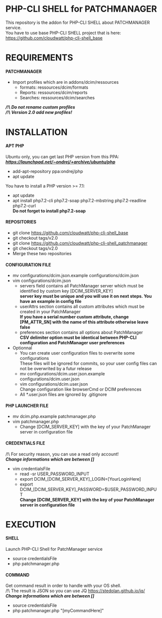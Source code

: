 # PHP-CLI SHELL for PATCHMANAGER

This repository is the addon for PHP-CLI SHELL about PATCHMANAGER service.  
You have to use base PHP-CLI SHELL project that is here: https://github.com/cloudwatt/php-cli-shell_base


# REQUIREMENTS

#### PATCHMANAGER
* Import profiles which are in addons/dcim/ressources
    * formats: ressources/dcim/formats
	* Reports: ressources/dcim/reports
	* Searches: ressources/dcim/searches  

__*/!\ Do not rename custom profiles*__  
__*/!\ Version 2.0 add new profiles!*__


# INSTALLATION

#### APT PHP
Ubuntu only, you can get last PHP version from this PPA:  
__*https://launchpad.net/~ondrej/+archive/ubuntu/php*__
* add-apt-repository ppa:ondrej/php
* apt update

You have to install a PHP version >= 7.1:
* apt update
* apt install php7.2-cli php7.2-soap php7.2-mbstring php7.2-readline php7.2-curl  
__Do not forget to install php7.2-soap__

#### REPOSITORIES
* git clone https://github.com/cloudwatt/php-cli-shell_base
* git checkout tags/v2.0
* git clone https://github.com/cloudwatt/php-cli-shell_patchmanager
* git checkout tags/v2.0
* Merge these two repositories
	
#### CONFIGURATION FILE
* mv configurations/dcim.json.example configurations/dcim.json
* vim configurations/dcim.json
    * servers field contains all PatchManager server which must be identified by custom key [DCIM_SERVER_KEY]  
	  __server key must be unique and you will use it on next steps. You have an example in config file__
	* userAttrs section contains all custom attributes which must be created in your PatchManager  
	  __If you have a serial number custom attribute, change [PM_ATTR_SN] with the name of this attribute otherwise leave false__
	* preferences section contains all options about PatchManager  
	  __CSV delimiter option must be identical between PHP-CLI configuration and PatchManager user preferences__
* Optionnal
    * You can create user configuration files to overwrite some configurations  
	  These files will be ignored for commits, so your user config files can not be overwrited by a futur release
	* mv configurations/dcim.user.json.example configurations/dcim.user.json
	* vim configurations/dcim.user.json  
	  Change configuration like browserCmd or DCIM preferences
	* All *.user.json files are ignored by .gitignore

#### PHP LAUNCHER FILE
* mv dcim.php.example patchmanager.php
* vim patchmanager.php
    * Change [DCIM_SERVER_KEY] with the key of your PatchManager server in configuration file

#### CREDENTIALS FILE
/!\ For security reason, you can use a read only account!  
__*Change informations which are between []*__
* vim credentialsFile
    * read -sr USER_PASSWORD_INPUT
    * export DCIM_[DCIM_SERVER_KEY]_LOGIN=[YourLoginHere]
    * export DCIM_[DCIM_SERVER_KEY]_PASSWORD=$USER_PASSWORD_INPUT  
	  __Change [DCIM_SERVER_KEY] with the key of your PatchManager server in configuration file__


# EXECUTION

#### SHELL
Launch PHP-CLI Shell for PatchManager service
* source credentialsFile
* php patchmanager.php

#### COMMAND
Get command result in order to handle with your OS shell.  
/!\ The result is JSON so you can use JQ https://stedolan.github.io/jq/  
__*Change informations which are between []*__
* source credentialsFile
* php patchmanager.php "[myCommandHere]"